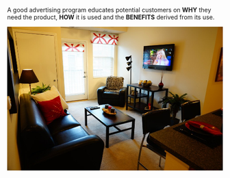 A good advertising program educates potential customers on **WHY** they need the product, **HOW** it is used and the **BENEFITS** derived from its use.


![whatisthat](DSC07507.jpg)

